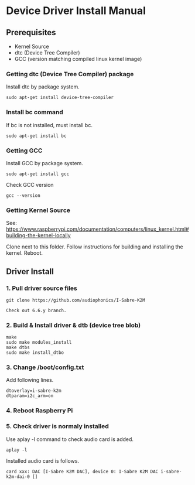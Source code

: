 # Device Driver Install Manual

## Prerequisites

- Kernel Source
- dtc (Device Tree Compiler)
- GCC (version matching compiled linux kernel image)

### Getting dtc (Device Tree Compiler) package

Install dtc by package system.

    sudo apt-get install device-tree-compiler

### Install bc command

If bc is not installed, must install bc.

    sudo apt-get install bc

### Getting GCC

Install GCC by package system.

    sudo apt-get install gcc

Check GCC version

    gcc --version

### Getting Kernel Source

See: https://www.raspberrypi.com/documentation/computers/linux_kernel.html#building-the-kernel-locally

Clone next to this folder. Follow instructions for building and installing the kernel. Reboot.

## Driver Install

### 1. Pull driver source files

    git clone https://github.com/audiophonics/I-Sabre-K2M

    Check out 6.6.y branch.

### 2. Build & Install driver & dtb (device tree blob)

    make
    sudo make modules_install
    make dtbs
    sudo make install_dtbo

### 3. Change /boot/config.txt

Add following lines.

    dtoverlay=i-sabre-k2m
    dtparam=i2c_arm=on

### 4. Reboot Raspberry Pi

### 5. Check driver is normaly installed

Use aplay -l command to check audio card is added.

    aplay -l

Installed audio card is follows.

    card xxx: DAC [I-Sabre K2M DAC], device 0: I-Sabre K2M DAC i-sabre-k2m-dai-0 []
